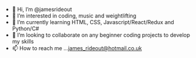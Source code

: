 - 👋 Hi, I’m @jamesrideout
- 👀 I’m interested in coding, music and weightlifting 
- 🌱 I’m currently learning HTML, CSS, Javascript/React/Redux and Python/C#
- 💞️ I’m looking to collaborate on any beginner coding projects to develop my skills
- 📫 How to reach me ...<james_rideout@hotmail.co.uk>

<!---
jamesrideout/jamesrideout is a ✨ special ✨ repository because its `README.md` (this file) appears on your GitHub profile.
You can click the Preview link to take a look at your changes.
--->
